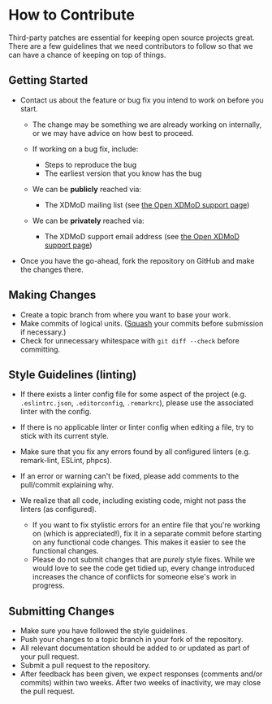 # How to Contribute

Third-party patches are essential for keeping open source projects great. There are a few guidelines that we need contributors to follow so that we can have a chance of keeping on top of things.

## Getting Started

- Contact us about the feature or bug fix you intend to work on before you start.

  - The change may be something we are already working on internally, or we may have advice on how best to proceed.
  - If working on a bug fix, include:

    - Steps to reproduce the bug
    - The earliest version that you know has the bug

  - We can be **publicly** reached via:

    - The XDMoD mailing list (see [the Open XDMoD support page][support])

  - We can be **privately** reached via:

    - The XDMoD support email address (see [the Open XDMoD support page][support])

- Once you have the go-ahead, fork the repository on GitHub and make the changes there.

## Making Changes

- Create a topic branch from where you want to base your work.
- Make commits of logical units. ([Squash](https://www.youtube.com/watch?v=qh9KtjfjzCU) your commits before submission if necessary.)
- Check for unnecessary whitespace with `git diff --check` before committing.

## Style Guidelines (linting)

- If there exists a linter config file for some aspect of the project (e.g. `.eslintrc.json`, `.editorconfig`, `.remarkrc`), please use the associated linter with the config.
- If there is no applicable linter or linter config when editing a file, try to stick with its current style.
- Make sure that you fix any errors found by all configured linters (e.g. remark-lint, ESLint, phpcs).
- If an error or warning can't be fixed, please add comments to the pull/commit explaining why.
- We realize that all code, including existing code, might not pass the linters (as configured).

  - If you want to fix stylistic errors for an entire file that you're working on (which is appreciated!), fix it in a separate commit before starting on any functional code changes. This makes it easier to see the functional changes.
  - Please do not submit changes that are _purely_ style fixes. While we would love to see the code get tidied up, every change introduced increases the chance of conflicts for someone else's work in progress.

## Submitting Changes

- Make sure you have followed the style guidelines.
- Push your changes to a topic branch in your fork of the repository.
- All relevant documentation should be added to or updated as part of your pull request.
- Submit a pull request to the repository.
- After feedback has been given, we expect responses (comments and/or commits) within two weeks. After two weeks of inactivity, we may close the pull request.

[support]: http://open.xdmod.org/support.html

